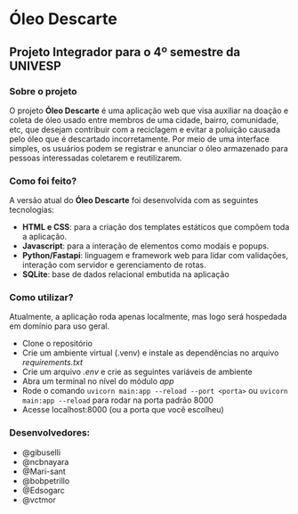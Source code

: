 # Óleo Descarte

## Projeto Integrador para o 4º semestre da UNIVESP

### Sobre o projeto
O projeto **Óleo Descarte** é uma aplicação web que visa auxiliar na doação e coleta de óleo usado entre membros de uma cidade, bairro, comunidade, etc, que desejam contribuir com a reciclagem e evitar a poluição causada pelo óleo que é descartado incorretamente. Por meio de uma interface simples, os usuários podem se registrar e anunciar o óleo armazenado para pessoas interessadas coletarem e reutilizarem.

### Como foi feito?
A versão atual do **Óleo Descarte** foi desenvolvida com as seguintes tecnologias:
* **HTML e CSS**: para a criação dos templates estáticos que compõem toda a aplicação.
* **Javascript**: para a interação de elementos como modais e popups.
* **Python/Fastapi**: linguagem e framework web para lidar com validações, interação com servidor e gerenciamento de rotas.
* **SQLite**: base de dados relacional embutida na aplicação

### Como utilizar?
Atualmente, a aplicação roda apenas localmente, mas logo será hospedada em domínio para uso geral.
* Clone o repositório
* Crie um ambiente virtual (.venv) e instale as dependências no arquivo *requirements.txt*
* Crie um arquivo *.env* e crie as seguintes variáveis de ambiente
* Abra um terminal no nível do módulo *app*
* Rode o comando `uvicorn main:app --reload --port <porta>` ou `uvicorn main:app --reload` para rodar na porta padrão 8000
* Acesse localhost:8000 (ou a porta que você escolheu)

### Desenvolvedores:
* @gibuselli
* @ncbnayara
* @Mari-sant
* @bobpetrillo
* @Edsogarc
* @vctmor
